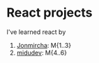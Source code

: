 # React projects

I've learned react by

1. [Jonmircha](https://www.youtube.com/@jonmircha/): M{1..3}
2. [midudev](https://www.twitch.tv/midudev): M{4..6}

